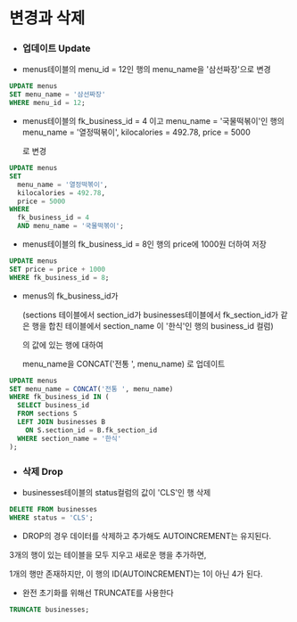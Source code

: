 # 변경과 삭제

- ### 업데이트 Update

- menus테이블의 menu_id = 12인 행의 menu_name을 '삼선짜장'으로 변경

```sql
UPDATE menus
SET menu_name = '삼선짜장'
WHERE menu_id = 12;
```



- menus테이블의 fk_business_id = 4 이고 menu_name = '국물떡볶이'인 행의 
    menu_name = '열정떡볶이',
    kilocalories = 492.78,
    price = 5000

  로 변경

```Sql
UPDATE menus
SET 
  menu_name = '열정떡볶이',
  kilocalories = 492.78,
  price = 5000
WHERE 
  fk_business_id = 4
  AND menu_name = '국물떡볶이';
```



- menus테이블의 fk_business_id = 8인 행의 price에 1000원 더하여 저장

```sql
UPDATE menus
SET price = price + 1000
WHERE fk_business_id = 8;
```



- menus의 fk_business_id가

  (sections 테이블에서 section_id가 businesses테이블에서  fk_section_id가 같은 행을 합친 테이블에서 section_name 이 '한식'인 행의 business_id 컬럼)

  의 값에 있는 행에 대하여

  menu_name을  CONCAT('전통 ', menu_name) 로 업데이트

```Sql
UPDATE menus
SET menu_name = CONCAT('전통 ', menu_name)
WHERE fk_business_id IN (
  SELECT business_id 
  FROM sections S
  LEFT JOIN businesses B
    ON S.section_id = B.fk_section_id 
  WHERE section_name = '한식'
);
```



- ### 삭제 Drop

- businesses테이블의 status컬럼의 값이 'CLS'인 행 삭제

```sql
DELETE FROM businesses
WHERE status = 'CLS';
```



- DROP의 경우 데이터를 삭제하고 추가해도 AUTOINCREMENT는 유지된다.

3개의 행이 있는 테이블을 모두 지우고 새로운 행을 추가하면,

1개의 행만 존재하지만, 이 행의 ID(AUTOINCREMENT)는 1이 아닌 4가 된다.

- 완전 초기화를 위해선 TRUNCATE를 사용한다

```sql 
TRUNCATE businesses;
```

